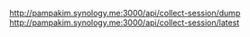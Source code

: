http://pampakim.synology.me:3000/api/collect-session/dump
http://pampakim.synology.me:3000/api/collect-session/latest
